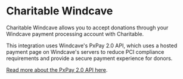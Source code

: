 # Charitable Windcave

Charitable Windcave allows you to accept donations through your Windcave payment processing account with Charitable. 

This integration uses Windcave's PxPay 2.0 API, which uses a hosted payment page on Windcave's servers to reduce PCI compliance requirements and provide a secure payment experience for donors.

[Read more about the PxPay 2.0 API here](https://www.windcave.com/developer-e-commerce-hosted-pxpay).
